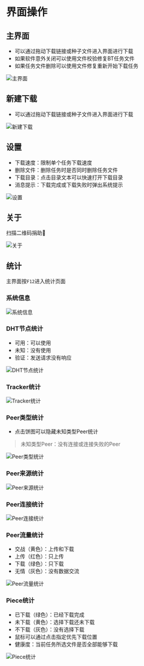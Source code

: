 # 界面操作

## 主界面

* 可以通过拖动下载链接或种子文件进入界面进行下载
* 如果软件意外关闭可以使用文件校验修复BT任务文件
* 如果任务文件删除可以使用文件修复重新开始下载任务

![主界面](./gui/main.png "主界面")

## 新建下载

* 可以通过拖动下载链接或种子文件进入界面进行下载

![新建下载](./gui/build.png "新建下载")

## 设置

* 下载速度：限制单个任务下载速度
* 删除文件：删除任务时是否同时删除任务文件
* 下载目录：点击目录文本可以快速打开下载目录
* 消息提示：下载完成或下载失败时弹出系统提示

![设置](./gui/setting.png "设置")

## 关于

扫描二维码捐助🐒

![关于](./gui/about.png "关于")

## 统计

主界面按`F12`进入统计页面

### 系统信息

![系统信息](./gui/statistics-system.png "系统信息")

### DHT节点统计

* 可用：可以使用
* 未知：没有使用
* 验证：发送请求没有响应

![DHT节点统计](./gui/statistics-node.png "DHT节点统计")

### Tracker统计

![Tracker统计](./gui/statistics-tracker.png "Tracker统计")

### Peer类型统计

* 点击饼图可以隐藏未知类型Peer统计

> 未知类型Peer：没有连接或连接失败的Peer

![Peer类型统计](./gui/statistics-client.png "Peer类型统计")

### Peer来源统计

![Peer来源统计](./gui/statistics-source.png "Peer来源统计")

### Peer连接统计

![Peer连接统计](./gui/statistics-connect.png "Peer连接统计")

### Peer流量统计

* 交战（黄色）：上传和下载
* 上传（红色）：只上传
* 下载（绿色）：只下载
* 无情（灰色）：没有数据交流

![Peer流量统计](./gui/statistics-traffic.png "Peer流量统计")

### Piece统计

* 已下载（绿色）：已经下载完成
* 未下载（黄色）：选择下载还未下载
* 不下载（灰色）：没有选择下载
* 鼠标可以通过点击指定优先下载位置
* 健康度：当前任务所选文件是否全部能够下载

![Piece统计](./gui/statistics-piece.png "Piece统计")
